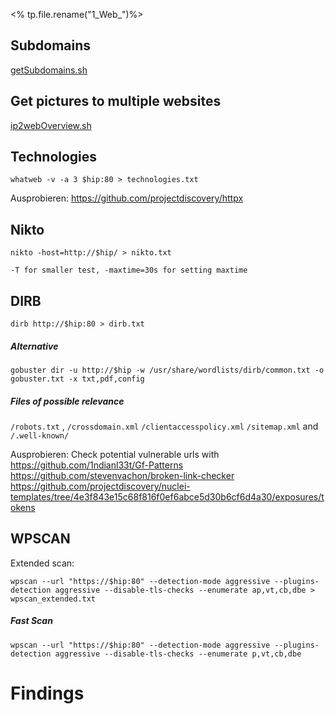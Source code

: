 <% tp.file.rename("1_Web_")%>

## Subdomains
[getSubdomains.sh](file:////home/kali/Documents/passiveInformationGathering/)
	

## Get pictures to multiple websites
[ip2webOverview.sh](file:////home/kali/Documents/passiveInformationGathering/)
	

## Technologies

```
whatweb -v -a 3 $hip:80 > technologies.txt
```
Ausprobieren: https://github.com/projectdiscovery/httpx

## Nikto
```
nikto -host=http://$hip/ > nikto.txt
```
	-T for smaller test, -maxtime=30s for setting maxtime



## DIRB
```
dirb http://$hip:80 > dirb.txt
```

##### Alternative
```
gobuster dir -u http://$hip -w /usr/share/wordlists/dirb/common.txt -o gobuster.txt -x txt,pdf,config 
```


##### Files of possible relevance
`/robots.txt` , `/crossdomain.xml` `/clientaccesspolicy.xml` `/sitemap.xml` and `/.well-known/`

Ausprobieren:
Check potential vulnerable urls with https://github.com/1ndianl33t/Gf-Patterns
https://github.com/stevenvachon/broken-link-checker
https://github.com/projectdiscovery/nuclei-templates/tree/4e3f843e15c68f816f0ef6abce5d30b6cf6d4a30/exposures/tokens


## WPSCAN
Extended scan:
```
wpscan --url "https://$hip:80" --detection-mode aggressive --plugins-detection aggressive --disable-tls-checks --enumerate ap,vt,cb,dbe > wpscan_extended.txt
```

##### Fast Scan
```
wpscan --url "https://$hip:80" --detection-mode aggressive --plugins-detection aggressive --disable-tls-checks --enumerate p,vt,cb,dbe
```

# Findings

